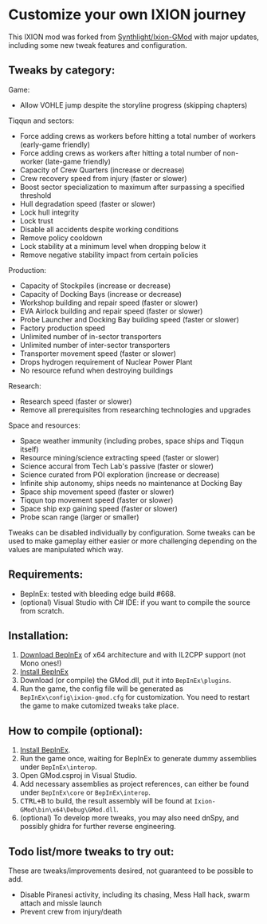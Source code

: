 ﻿# Customize your own IXION journey

This IXION mod was forked from [Synthlight/Ixion-GMod](https://github.com/Synthlight/Ixion-GMod) with major updates,
including some new tweak features and configuration.

## Tweaks by category:

Game:

- Allow VOHLE jump despite the storyline progress (skipping chapters)

Tiqqun and sectors:

- Force adding crews as workers before hitting a total number of workers (early-game friendly)
- Force adding crews as workers after hitting a total number of non-worker (late-game friendly)
- Capacity of Crew Quarters (increase or decrease)
- Crew recovery speed from injury (faster or slower)
- Boost sector specialization to maximum after surpassing a specified threshold
- Hull degradation speed (faster or slower)
- Lock hull integrity
- Lock trust
- Disable all accidents despite working conditions
- Remove policy cooldown
- Lock stability at a minimum level when dropping below it
- Remove negative stability impact from certain policies

Production:

- Capacity of Stockpiles (increase or decrease)
- Capacity of Docking Bays (increase or decrease)
- Workshop building and repair speed (faster or slower)
- EVA Airlock building and repair speed (faster or slower)
- Probe Launcher and Docking Bay building speed (faster or slower)
- Factory production speed
- Unlimited number of in-sector transporters
- Unlimited number of inter-sector transporters
- Transporter movement speed (faster or slower)
- Drops hydrogen requirement of Nuclear Power Plant 
- No resource refund when destroying buildings

Research:

- Research speed (faster or slower)
- Remove all prerequisites from researching technologies and upgrades

Space and resources:

- Space weather immunity (including probes, space ships and Tiqqun itself)
- Resource mining/science extracting speed (faster or slower)
- Science accural from Tech Lab's passive (faster or slower)
- Science curated from POI exploration (increase or decrease)
- Infinite ship autonomy, ships needs no maintenance at Docking Bay
- Space ship movement speed (faster or slower)
- Tiqqun top movement speed (faster or slower)
- Space ship exp gaining speed (faster or slower)
- Probe scan range (larger or smaller)


Tweaks can be disabled individually by configuration.
Some tweaks can be used to make gameplay either easier or more challenging
depending on the values are manipulated which way.


## Requirements:

- BepInEx: tested with bleeding edge build #668.
- (optional) Visual Studio with C# IDE: if you want to compile the source from scratch.


## Installation:

1. [Download BepInEx](https://builds.bepinex.dev/projects/bepinex_be) of x64 architecture and with IL2CPP support (not Mono ones!)
2. [Install BepInEx](https://docs.bepinex.dev/master/articles/user_guide/installation/index.html)
3. Download (or compile) the GMod.dll, put it into `BepInEx\plugins`.
4. Run the game, the config file will be generated as `BepInEx\config\ixion-gmod.cfg` for customization. You need to restart the game to make cutomized tweaks take place.


## How to compile (optional):

1. [Install BepInEx](https://docs.bepinex.dev/master/articles/user_guide/installation/index.html).
2. Run the game once, waiting for BepInEx to generate dummy assemblies under `BepInEx\interop`.
3. Open GMod.csproj in Visual Studio.
4. Add necessary assemblies as project references, can either be found under `BepInEx\core` or `BepInEx\interop`.
5. <kbd><kbd>CTRL</kbd>+<kbd>B</kbd></kbd> to build, the result assembly will be found at `Ixion-GMod\bin\x64\Debug\GMod.dll`.
6. (optional) To develop more tweaks, you may also need dnSpy, and possibly ghidra for further reverse engineering.


## Todo list/more tweaks to try out:

These are tweaks/improvements desired, not guaranteed to be possible to add.

- Disable Piranesi activity, including its chasing, Mess Hall hack, swarm attach and missle launch
- Prevent crew from injury/death
